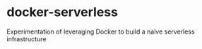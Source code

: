 # docker-serverless
Experimentation of leveraging Docker to build a naïve serverless infrastructure
